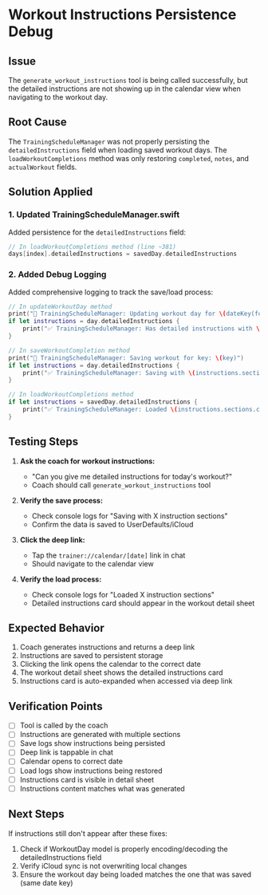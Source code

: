 # Workout Instructions Persistence Debug

## Issue
The `generate_workout_instructions` tool is being called successfully, but the detailed instructions are not showing up in the calendar view when navigating to the workout day.

## Root Cause
The `TrainingScheduleManager` was not properly persisting the `detailedInstructions` field when loading saved workout days. The `loadWorkoutCompletions` method was only restoring `completed`, `notes`, and `actualWorkout` fields.

## Solution Applied

### 1. Updated TrainingScheduleManager.swift
Added persistence for the `detailedInstructions` field:

```swift
// In loadWorkoutCompletions method (line ~381)
days[index].detailedInstructions = savedDay.detailedInstructions
```

### 2. Added Debug Logging
Added comprehensive logging to track the save/load process:

```swift
// In updateWorkoutDay method
print("📝 TrainingScheduleManager: Updating workout day for \(dateKey(for: day.date))")
if let instructions = day.detailedInstructions {
    print("✅ TrainingScheduleManager: Has detailed instructions with \(instructions.sections.count) sections")
}

// In saveWorkoutCompletion method
print("💾 TrainingScheduleManager: Saving workout for key: \(key)")
if let instructions = day.detailedInstructions {
    print("✅ TrainingScheduleManager: Saving with \(instructions.sections.count) instruction sections")
}

// In loadWorkoutCompletions method
if let instructions = savedDay.detailedInstructions {
    print("✅ TrainingScheduleManager: Loaded \(instructions.sections.count) instruction sections")
}
```

## Testing Steps

1. **Ask the coach for workout instructions:**
   - "Can you give me detailed instructions for today's workout?"
   - Coach should call `generate_workout_instructions` tool

2. **Verify the save process:**
   - Check console logs for "Saving with X instruction sections"
   - Confirm the data is saved to UserDefaults/iCloud

3. **Click the deep link:**
   - Tap the `trainer://calendar/[date]` link in chat
   - Should navigate to the calendar view

4. **Verify the load process:**
   - Check console logs for "Loaded X instruction sections"
   - Detailed instructions card should appear in the workout detail sheet

## Expected Behavior

1. Coach generates instructions and returns a deep link
2. Instructions are saved to persistent storage
3. Clicking the link opens the calendar to the correct date
4. The workout detail sheet shows the detailed instructions card
5. Instructions card is auto-expanded when accessed via deep link

## Verification Points

- [ ] Tool is called by the coach
- [ ] Instructions are generated with multiple sections
- [ ] Save logs show instructions being persisted
- [ ] Deep link is tappable in chat
- [ ] Calendar opens to correct date
- [ ] Load logs show instructions being restored
- [ ] Instructions card is visible in detail sheet
- [ ] Instructions content matches what was generated

## Next Steps

If instructions still don't appear after these fixes:
1. Check if WorkoutDay model is properly encoding/decoding the detailedInstructions field
2. Verify iCloud sync is not overwriting local changes
3. Ensure the workout day being loaded matches the one that was saved (same date key)